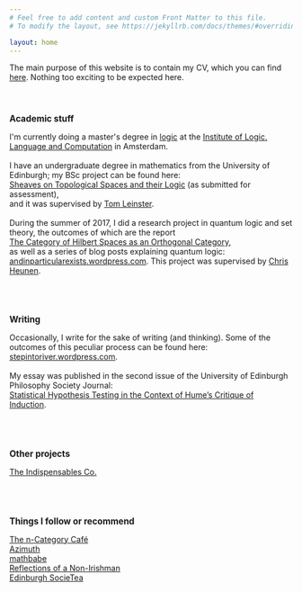 ```yaml
---
# Feel free to add content and custom Front Matter to this file.
# To modify the layout, see https://jekyllrb.com/docs/themes/#overriding-theme-defaults

layout: home
---
```


The main purpose of this website is to contain my CV, which you can find <a href="/files/online-CV.pdf">here</a>. Nothing too exciting to be expected here.
<br><br><br>
<h1 style="text-align:left; font-size:110%;">
<b>Academic stuff</b>
</h1>
<p>
I'm currently doing a master's degree in <a href="https://msclogic.illc.uva.nl/">logic</a> at the <a href="http://www.illc.uva.nl/">Institute of Logic, Language and Computation</a> in Amsterdam.
<br><br>
I have an undergraduate degree in mathematics from the University of Edinburgh; my BSc project can be found here:
<br>
<a href="/files/BSc-project.pdf">Sheaves on Topological Spaces and their Logic</a> (as submitted for assessment),
<br>
and it was supervised by <a href="https://www.maths.ed.ac.uk/~tl/">Tom Leinster</a>.
<br><br>
During the summer of 2017, I did a research project in quantum logic and set theory, the outcomes of which are the report
<br>
<a href="/files/summer-project.pdf">The Category of Hilbert Spaces as an Orthogonal Category</a>,
<br>
as well as a series of blog posts explaining quantum logic: <a href="https://andinparticularexists.wordpress.com/">andinparticularexists.wordpress.com</a>. This project was supervised by <a href="http://homepages.inf.ed.ac.uk/cheunen/">Chris Heunen</a>.
</p>

<br><br>
<h1 style="text-align:left; font-size:110%;">
<b>Writing</b>
</h1>
<p>
Occasionally, I write for the sake of writing (and thinking). Some of the outcomes of this peculiar process can be found here:
<a href="https://stepintoriver.wordpress.com/">stepintoriver.wordpress.com</a>.
<br><br>
My essay was published in the second issue of the University of Edinburgh Philosophy Society Journal:
<br>
<a href="/files/Philosophy-Society-Journal-2017-18.pdf">Statistical Hypothesis Testing in the Context of Hume’s Critique of Induction</a>.
<br>

<br><br>
<h1 style="text-align:left; font-size:110%;">
<b>Other projects</b>
</h1>
<p>
<a href="https://leolobski.github.io/introuvables/">The Indispensables Co.</a>
</p>

<br><br>
<h1 style="text-align:left; font-size:110%;">
<b>Things I follow or recommend</b>
</h1>
<p>
<a href="https://golem.ph.utexas.edu/category/">The n-Category Café</a><br>
<a href="https://johncarlosbaez.wordpress.com/">Azimuth</a><br>
<a href="https://mathbabe.org/">mathbabe</a><br>
<a href="https://reflectionsofanonirishman.wordpress.com/">Reflections of a Non-Irishman</a><br>
<a href="http://edinburghsocietea.co.uk/">Edinburgh SocieTea</a>
</p>
